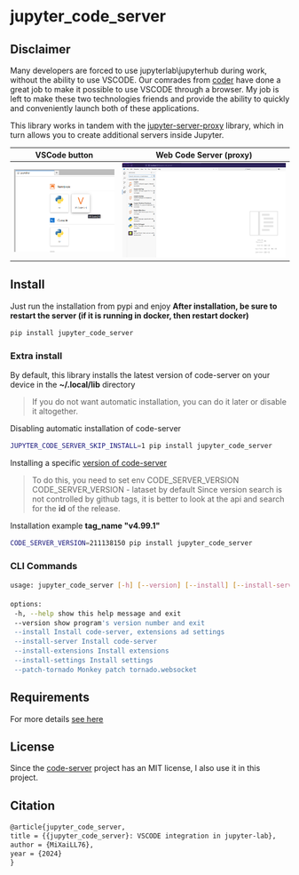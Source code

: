 # jupyter_code_server

## Disclaimer

Many developers are forced to use jupyterlab\\jupyterhub during work, without the ability to use VSCODE.
Our comrades from [coder](https://github.com/coder) have done a great job to make it possible to use VSCODE through a browser.
My job is left to make these two technologies friends and provide the ability to quickly and conveniently launch both of these applications.

This library works in tandem with the [jupyter-server-proxy](https://github.com/jupyterhub/jupyter-server-proxy) library, which in turn allows you to create additional servers inside Jupyter.

| VSCode button                                                                                                              | Web Code Server (proxy)                                                                                                  |
| -------------------------------------------------------------------------------------------------------------------------- | ------------------------------------------------------------------------------------------------------------------------ |
| ![vscode_button](https://raw.githubusercontent.com/MiXaiLL76/jupyter_code_server/refs/heads/main/assets/vscode_button.png) | ![vscode_proxy](https://raw.githubusercontent.com/MiXaiLL76/jupyter_code_server/refs/heads/main/assets/vscode_proxy.png) |

## Install

Just run the installation from pypi and enjoy
**After installation, be sure to restart the server (if it is running in docker, then restart docker)**

```bash
pip install jupyter_code_server
```

### Extra install

By default, this library installs the latest version of code-server on your device in the **~/.local/lib** directory

> If you do not want automatic installation, you can do it later or disable it altogether.

Disabling automatic installation of code-server

```bash
JUPYTER_CODE_SERVER_SKIP_INSTALL=1 pip install jupyter_code_server
```

Installing a specific [version of code-server](https://api.github.com/repos/coder/code-server/releases)

> To do this, you need to set env CODE_SERVER_VERSION
> CODE_SERVER_VERSION - lataset by default
> Since version search is not controlled by github tags, it is better to look at the api and search for the **id** of the release.

Installation example **tag_name "v4.99.1"**

```bash
CODE_SERVER_VERSION=211138150 pip install jupyter_code_server
```

### CLI Commands

```bash
usage: jupyter_code_server [-h] [--version] [--install] [--install-server] [--install-extensions] [--install-settings] [--patch-tornado]

options:
 -h, --help show this help message and exit
 --version show program's version number and exit
 --install Install code-server, extensions ad settings
 --install-server Install code-server
 --install-extensions Install extensions
 --install-settings Install settings
 --patch-tornado Monkey patch tornado.websocket
```

## Requirements

For more details [see here](https://github.com/coder/code-server?tab=readme-ov-file#requirements)

## License

Since the [code-server](https://github.com/coder/code-server) project has an MIT license, I also use it in this project.

## Citation

```
@article{jupyter_code_server,
title = {{jupyter_code_server}: VSCODE integration in jupyter-lab},
author = {MiXaiLL76},
year = {2024}
}
```
